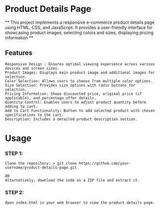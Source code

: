 # Product Details Page

** This project implements a responsive e-commerce product details page using HTML, CSS, and JavaScript. It provides a user-friendly interface for showcasing product images, selecting colors and sizes, displaying pricing information **

## Features

```
Responsive Design : Ensures optimal viewing experience across various devices and screen sizes.
Product Images: Displays main product image and additional images for selection.
Color Selection: Allows users to choose from multiple color options.
Size Selection: Provides size options with radio buttons for selection.
Pricing Information: Shows discounted price, original price (if applicable), and percentage offer details.
Quantity Control: Enables users to adjust product quantity before adding to cart.
Add to Cart Functionality: Button to add selected product with chosen specifications to the cart.
Description: Includes a detailed product description section.
```

# Usage
### STEP 1:
```
Clone the repository: > git clone https://github.com/your-username/product-details-page.git
                                                                      OR
Alternatively, download the code as a ZIP file and extract it.
```
### STEP 2:
```
Open index.html in your web browser to view the product details page.

```
